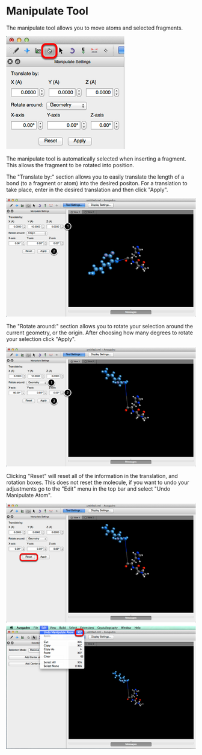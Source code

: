 # Manipulate Tool

The manipulate tool allows you to move atoms and selected fragments.

![](../../_images/520ebec1-6470-4f93-af26-c94ac5ea6f9d.png)

The manipulate tool is automatically selected when inserting a fragment. This allows the fragment to be rotated into position.

The "Translate by:" section allows you to easily translate the length of a bond \(to a fragment or atom\) into the desired positon. For a translation to take place, enter in the desired translation and then click "Apply".

![](../../_images/0f89679e-9bee-4005-8793-fc96682ecd34.png)

The "Rotate around:" section allows you to rotate your selection around the current geometry, or the origin. After choosing how many degrees to rotate your selection click "Apply".

![](../../_images/14c1bee4-7288-4fa7-8660-d9fc58578631.png)

Clicking "Reset" will reset all of the information in the translation, and rotation boxes. This does not reset the molecule, if you want to undo your adjustments go to the "Edit" menu in the top bar and select "Undo Manipulate Atom".

![](../../_images/e711ffa1-6a52-4748-af42-e734581bf36b.png)

